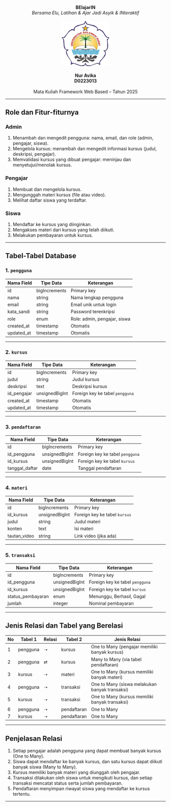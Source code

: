 <p align="center">
  <b>BElajarIN</b><br>
  <i>Bersama Elu, Latihan & Ajar Jadi Asyik & INteraktif</i><br><br>
  <img src="./Logo%20Unsulbar.png" alt="Logo Unsulbar" width="150"><br><br>
  <b>Nur Avika</b><br>
  <b>D0223013</b><br><br>
  Mata Kuliah Framework Web Based – Tahun 2025
</p>

---

## Role dan Fitur-fiturnya

### Admin
1. Menambah dan mengedit pengguna: nama, email, dan role (admin, pengajar, siswa).
2. Mengelola kursus: menambah dan mengedit informasi kursus (judul, deskripsi, pengajar).
3. Memvalidasi kursus yang dibuat pengajar: meninjau dan menyetujui/menolak kursus.

### Pengajar
1. Membuat dan mengelola kursus.
2. Mengunggah materi kursus (file atau video).
3. Melihat daftar siswa yang terdaftar.

### Siswa
1. Mendaftar ke kursus yang diinginkan.
2. Mengakses materi dari kursus yang telah diikuti.
3. Melakukan pembayaran untuk kursus.

---

## Tabel-Tabel Database

### 1. `pengguna`
| Nama Field  | Tipe Data      | Keterangan                              |
|-------------|----------------|------------------------------------------|
| id          | bigIncrements  | Primary key                             |
| nama        | string         | Nama lengkap pengguna                   |
| email       | string         | Email unik untuk login                  |
| kata_sandi  | string         | Password terenkripsi                    |
| role        | enum           | Role: admin, pengajar, siswa            |
| created_at  | timestamp      | Otomatis                                |
| updated_at  | timestamp      | Otomatis                                |

---

### 2. `kursus`
| Nama Field   | Tipe Data        | Keterangan                         |
|--------------|------------------|-------------------------------------|
| id           | bigIncrements    | Primary key                        |
| judul        | string           | Judul kursus                       |
| deskripsi    | text             | Deskripsi kursus                   |
| id_pengajar  | unsignedBigInt   | Foreign key ke tabel `pengguna`    |
| created_at   | timestamp        | Otomatis                           |
| updated_at   | timestamp        | Otomatis                           |

---

### 3. `pendaftaran`
| Nama Field     | Tipe Data        | Keterangan                          |
|----------------|------------------|--------------------------------------|
| id             | bigIncrements    | Primary key                         |
| id_pengguna    | unsignedBigInt   | Foreign key ke tabel `pengguna`     |
| id_kursus      | unsignedBigInt   | Foreign key ke tabel `kursus`       |
| tanggal_daftar | date             | Tanggal pendaftaran                 |

---

### 4. `materi`
| Nama Field    | Tipe Data        | Keterangan                         |
|---------------|------------------|-------------------------------------|
| id            | bigIncrements    | Primary key                        |
| id_kursus     | unsignedBigInt   | Foreign key ke tabel `kursus`      |
| judul         | string           | Judul materi                       |
| konten        | text             | Isi materi                         |
| tautan_video  | string           | Link video (jika ada)              |

---

### 5. `transaksi`
| Nama Field         | Tipe Data        | Keterangan                          |
|--------------------|------------------|--------------------------------------|
| id                 | bigIncrements    | Primary key                         |
| id_pengguna        | unsignedBigInt   | Foreign key ke tabel `pengguna`     |
| id_kursus          | unsignedBigInt   | Foreign key ke tabel `kursus`       |
| status_pembayaran  | enum             | Menunggu, Berhasil, Gagal           |
| jumlah             | integer          | Nominal pembayaran                  |

---

## Jenis Relasi dan Tabel yang Berelasi

| No | Tabel 1   | Relasi | Tabel 2     | Jenis Relasi                                  |
|----|-----------|--------|-------------|-----------------------------------------------|
| 1  | pengguna  | ➝      | kursus      | One to Many (pengajar memiliki banyak kursus) |
| 2  | pengguna  | ⇄      | kursus      | Many to Many (via tabel pendaftaran)          |
| 3  | kursus    | ➝      | materi      | One to Many (kursus memiliki banyak materi)   |
| 4  | pengguna  | ➝      | transaksi   | One to Many (siswa melakukan banyak transaksi)|
| 5  | kursus    | ➝      | transaksi   | One to Many (kursus memiliki banyak transaksi)|
| 6  | pengguna  | ➝      | pendaftaran | One to Many                                   |
| 7  | kursus    | ➝      | pendaftaran | One to Many                                   |

---

## Penjelasan Relasi

1. Setiap pengajar adalah pengguna yang dapat membuat banyak kursus (One to Many).
2. Siswa dapat mendaftar ke banyak kursus, dan satu kursus dapat diikuti banyak siswa (Many to Many).
3. Kursus memiliki banyak materi yang diunggah oleh pengajar.
4. Transaksi dilakukan oleh siswa untuk mengikuti kursus, dan setiap transaksi mencatat status serta jumlah pembayaran.
5. Pendaftaran menyimpan riwayat siswa yang mendaftar ke kursus tertentu.

---
